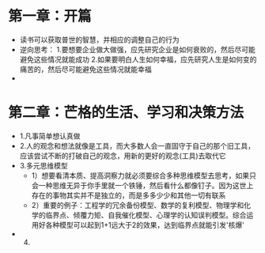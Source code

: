 # 第一章：开篇
* 读书可以获取普世的智慧，并相应的调整自己的行为
* 逆向思考：
  1.要想要企业做大做强，应先研究企业是如何衰败的，然后尽可能避免这些情况就能成功
  2.如果要明白人生如何幸福，应先研究人生是如何变的痛苦的，然后尽可能避免这些情况就能幸福
* 

# 第二章：芒格的生活、学习和决策方法
* 1.凡事简单想认真做
* 2.人的观念和想法就像是工具，而大多数人会一直固守于自己的那个旧工具，应该尝试不断的打破自己的观念，用新的更好的观念(工具)去取代它
* 3.多元思维模型
  * 1）想要看清本质、提高洞察力就必须要综合多种思维模型去思考，如果只会一种思维无异于你手里就一个铁锤，然后看什么都像钉子。因为这世上存在的事物其实并不是独立的，而是多多少少和其他一切有联系
  * 2）重要的例子：工程学的冗余备份模型、数学的复利模型、物理学和化学的临界点、倾覆力矩、自我催化模型、心理学的认知误判模型。综合运用好各种模型可以起到1+1远大于2的效果，达到临界点就能引发'核爆'
* 4.
